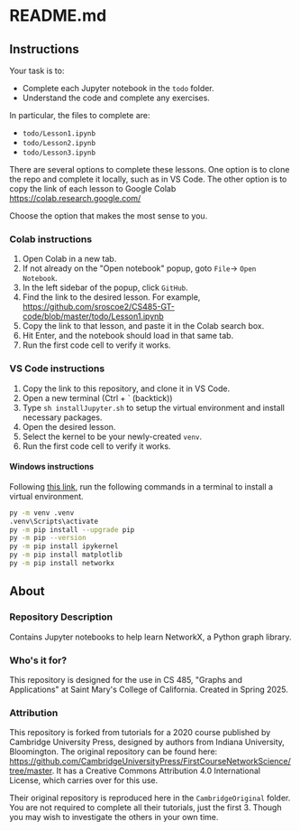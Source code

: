 # README.md

## Instructions

Your task is to:

- Complete each Jupyter notebook in the `todo` folder.
- Understand the code and complete any exercises.

In particular, the files to complete are:

- `todo/Lesson1.ipynb`
- `todo/Lesson2.ipynb`
- `todo/Lesson3.ipynb`

There are several options to complete these lessons. One option is to clone the repo and complete it locally, such as in VS Code. The other option is to copy the link of each lesson to Google Colab <https://colab.research.google.com/>

Choose the option that makes the most sense to you.

### Colab instructions

1. Open Colab in a new tab.
2. If not already on the "Open notebook" popup, goto `File`-> `Open Notebook`.
3. In the left sidebar of the popup, click `GitHub`.
4. Find the link to the desired lesson. For example, <https://github.com/sroscoe2/CS485-GT-code/blob/master/todo/Lesson1.ipynb>
5. Copy the link to that lesson, and paste it in the Colab search box.
6. Hit Enter, and the notebook should load in that same tab.
7. Run the first code cell to verify it works.

### VS Code instructions

1. Copy the link to this repository, and clone it in VS Code.
2. Open a new terminal (Ctrl + \` (backtick))
3. Type `sh installJupyter.sh` to setup the virtual environment and install necessary packages.
4. Open the desired lesson.
5. Select the kernel to be your newly-created `venv`.
6. Run the first code cell to verify it works.


#### Windows instructions

Following [this link](https://packaging.python.org/en/latest/guides/installing-using-pip-and-virtual-environments/), run the following commands in a terminal to install a virtual environment.

```sh
py -m venv .venv
.venv\Scripts\activate
py -m pip install --upgrade pip
py -m pip --version
py -m pip install ipykernel
py -m pip install matplotlib
py -m pip install networkx
```

## About

### Repository Description

Contains Jupyter notebooks to help learn NetworkX, a Python graph library.

### Who's it for?

This repository is designed for the use in CS 485, "Graphs and Applications" at Saint Mary's College of California. Created in Spring 2025.

### Attribution

This repository is forked from tutorials for a 2020 course published by Cambridge University Press, designed by authors from Indiana University, Bloomington. The original repository can be found here: <https://github.com/CambridgeUniversityPress/FirstCourseNetworkScience/tree/master>. It has a Creative Commons Attribution 4.0 International License, which carries over for this use.

Their original repository is reproduced here in the `CambridgeOriginal` folder. You are not required to complete all their tutorials, just the first 3. Though you may wish to investigate the others in your own time.

